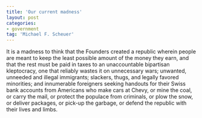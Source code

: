```yaml
---
title: 'Our current madness'
layout: post
categories:
- government
tag: 'Michael F. Scheuer'
---
```


It is a madness to think that the Founders created a republic wherein people are meant to keep the least possible amount of the money they earn, and that the rest must be paid in taxes to an unaccountable bipartisan kleptocracy, one that reliably wastes it on unnecessary wars; unwanted, unneeded and illegal immigrants; slackers, thugs, and legally favored minorities; and innumerable foreigners seeking handouts for their Swiss bank accounts from Americans who make cars at Chevy, or mine the coal, or carry the mail, or protect the populace from criminals, or plow the snow, or deliver packages, or pick-up the garbage, or defend the republic with their lives and limbs.